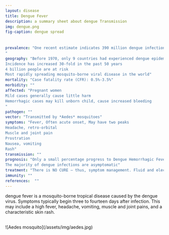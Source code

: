```yaml
---
layout: disease
title: Dengue Fever
description: a summary sheet about dengue Transmission
img: dengue.png
fig-caption: dengue spread


prevalence: "One recent estimate indicates 390 million dengue infections per year (95% credible interval 284–528 million), of which 96 million (67–136 million) manifest clinically (with any severity of disease)
"
geography: "Before 1970, only 9 countries had experienced dengue epidemics → now endemic in more than 120 countries in the WHO regions of Africa, the Americas, the Eastern Mediterranean, South-East Asia and the Western Pacific
Incidence has increased 30-fold in the past 50 years
4 billion people are at risk
Most rapidly spreading mosquito-borne viral disease in the world"
mortality: "Case fatality rate (CFR): 0.5%-3.5%"
morbidity: ""
affected: "Pregnant women
Mild cases generally cause little harm
Hemorrhagic cases may kill unborn child, cause increased bleeding
"
pathogen: ""
vector: "Transmitted by *Aedes* mosquitoes"
symptoms: "Fever, Often acute onset, May have two peaks
Headache, retro-orbital
Muscle and joint pain
Prostration
Nausea, vomiting
Rash"
transmission: ""
prognosis: "Only a small percentage progress to Dengue Hemorrhagic Fever (DHF) or Dengue Shock Syndrome (DSS)
The majority of dengue infections are asymptomatic"
treatment: "There is NO CURE – thus, symptom management. Fluid and electrolyte balance, Rest, Antipyretics, Avoid salicylates (aspirin, ibuprofen)"
immunity: ""
references:  ""
---
```


dengue fever is a mosquito-borne tropical disease caused by the dengue virus. Symptoms typically begin three to fourteen days after infection. This may include a high fever, headache, vomiting, muscle and joint pains, and a characteristic skin rash.

<br>
![Aedes mosquito](/assets/img/aedes.jpg)
